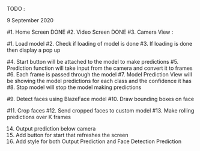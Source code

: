 TODO :

9 September 2020

#1. Home Screen DONE
#2. Video Screen DONE
#3. Camera View :

#1. Load model
#2. Check if loading of model is done
#3. If loading is done then display a pop up

#4. Start button will be attached to the model to make predictions
#5. Prediction function will take input from the camera and convert it to frames
#6. Each frame is passed through the model
#7. Model Prediction View will be showing the model predictions for each class and the confidence it has
#8. Stop model will stop the model making predictions

#9. Detect faces using BlazeFace model
#10. Draw bounding boxes on face

#11. Crop faces
#12. Send cropped faces to custom model
#13. Make rolling predictions over K frames

14. Output prediction below camera
15. Add button for start that refreshes the screen
16. Add style for both Output Prediction and Face Detection Prediction
